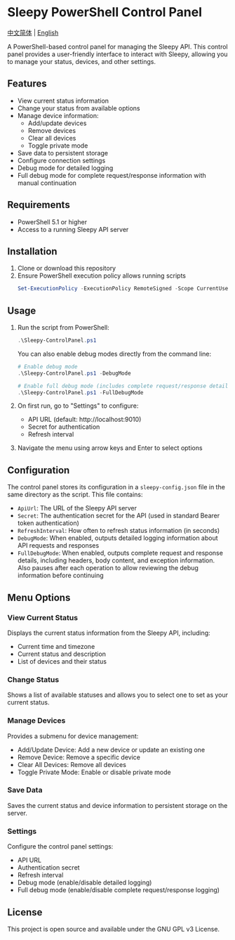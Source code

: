 # Sleepy PowerShell Control Panel

[中文简体](README_zh.md) | [English](README.md)

A PowerShell-based control panel for managing the Sleepy API. This control panel provides a user-friendly interface to interact with Sleepy, allowing you to manage your status, devices, and other settings.

## Features

- View current status information
- Change your status from available options
- Manage device information:
  - Add/update devices
  - Remove devices
  - Clear all devices
  - Toggle private mode
- Save data to persistent storage
- Configure connection settings
- Debug mode for detailed logging
- Full debug mode for complete request/response information with manual continuation

## Requirements

- PowerShell 5.1 or higher
- Access to a running Sleepy API server

## Installation

1. Clone or download this repository
2. Ensure PowerShell execution policy allows running scripts
   ```powershell
   Set-ExecutionPolicy -ExecutionPolicy RemoteSigned -Scope CurrentUser
   ```

## Usage

1. Run the script from PowerShell:
   ```powershell
   .\Sleepy-ControlPanel.ps1
   ```

   You can also enable debug modes directly from the command line:
   ```powershell
   # Enable debug mode
   .\Sleepy-ControlPanel.ps1 -DebugMode

   # Enable full debug mode (includes complete request/response details and pauses for review)
   .\Sleepy-ControlPanel.ps1 -FullDebugMode
   ```

2. On first run, go to "Settings" to configure:
   - API URL (default: http://localhost:9010)
   - Secret for authentication
   - Refresh interval

3. Navigate the menu using arrow keys and Enter to select options

## Configuration

The control panel stores its configuration in a `sleepy-config.json` file in the same directory as the script. This file contains:

- `ApiUrl`: The URL of the Sleepy API server
- `Secret`: The authentication secret for the API (used in standard Bearer token authentication)
- `RefreshInterval`: How often to refresh status information (in seconds)
- `DebugMode`: When enabled, outputs detailed logging information about API requests and responses
- `FullDebugMode`: When enabled, outputs complete request and response details, including headers, body content, and exception information. Also pauses after each operation to allow reviewing the debug information before continuing

## Menu Options

### View Current Status
Displays the current status information from the Sleepy API, including:
- Current time and timezone
- Current status and description
- List of devices and their status

### Change Status
Shows a list of available statuses and allows you to select one to set as your current status.

### Manage Devices
Provides a submenu for device management:
- Add/Update Device: Add a new device or update an existing one
- Remove Device: Remove a specific device
- Clear All Devices: Remove all devices
- Toggle Private Mode: Enable or disable private mode

### Save Data
Saves the current status and device information to persistent storage on the server.

### Settings
Configure the control panel settings:
- API URL
- Authentication secret
- Refresh interval
- Debug mode (enable/disable detailed logging)
- Full debug mode (enable/disable complete request/response logging)

## License

This project is open source and available under the GNU GPL v3 License.